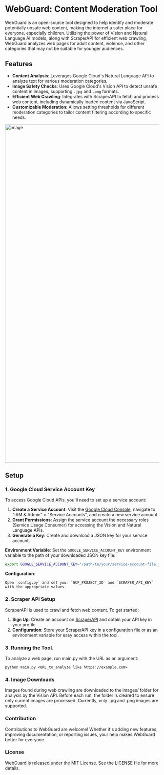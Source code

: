 # WebGuard: Content Moderation Tool

WebGuard is an open-source tool designed to help identify and moderate potentially unsafe web content, making the internet a safer place for everyone, especially children. Utilizing the power of Vision and Natural Language AI models, along with ScraperAPI for efficient web crawling, WebGuard analyzes web pages for adult content, violence, and other categories that may not be suitable for younger audiences.

## Features

- **Content Analysis**: Leverages Google Cloud's Natural Language API to analyze text for various moderation categories.
- **Image Safety Checks**: Uses Google Cloud's Vision API to detect unsafe content in images, supporting `.jpg` and `.png` formats.
- **Efficient Web Crawling**: Integrates with ScraperAPI to fetch and process web content, including dynamically loaded content via JavaScript.
- **Customizable Moderation**: Allows setting thresholds for different moderation categories to tailor content filtering according to specific needs.

<img width="1107" alt="image" src="https://github.com/snrism/webguard/assets/2106559/236a102e-ac17-41f7-b8c2-b3e873b23f27">

## Setup

### 1. Google Cloud Service Account Key

To access Google Cloud APIs, you'll need to set up a service account:

1. **Create a Service Account**: Visit the [Google Cloud Console](https://console.cloud.google.com/), navigate to "IAM & Admin" > "Service Accounts", and create a new service account.
2. **Grant Permissions**: Assign the service account the necessary roles (Service Usage Consumer) for accessing the Vision and Natural Language APIs.
3. **Generate a Key**: Create and download a JSON key for your service account.

**Environment Variable**:
Set the `GOOGLE_SERVICE_ACCOUNT_KEY` environment variable to the path of your downloaded JSON key file:

```bash
export GOOGLE_SERVICE_ACCOUNT_KEY="/path/to/your/service-account-file.json"
```

**Configuration**:
```
Open `config.py` and set your `GCP_PROJECT_ID` and `SCRAPER_API_KEY` with the appropriate values.
```

### 2. Scraper API Setup

ScraperAPI is used to crawl and fetch web content. To get started:

1. **Sign Up**: Create an account on [ScraperAPI](https://dashboard.scraperapi.com) and obtain your API key in your profile.
2. **Configuration**: Store your ScraperAPI key in a configuration file or as an environment variable for easy access within the tool.

### 3. Running the Tool.

To analyze a web page, run main.py with the URL as an argument:

```
python main.py <URL_to_analyze like https://example.com>
```

### 4. Image Downloads
Images found during web crawling are downloaded to the images/ folder for analysis by the Vision API. Before each run, the folder is cleared to ensure only current images are processed. Currently, only .jpg and .png images are supported.


### Contribution
Contributions to WebGuard are welcome! Whether it's adding new features, improving documentation, or reporting issues, your help makes WebGuard better for everyone.

### License
WebGuard is released under the MIT License. See the [LICENSE](LICENSE) file for more details.

